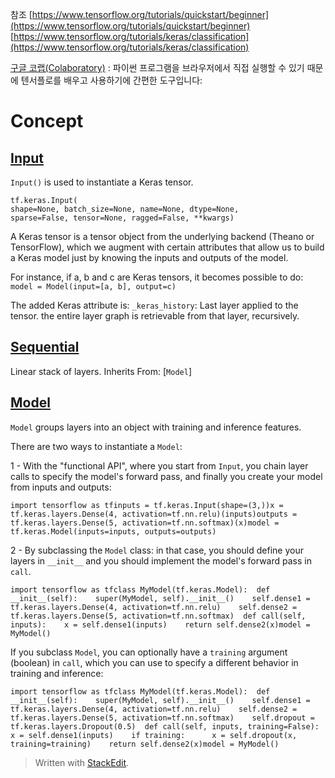 
참조 
[https://www.tensorflow.org/tutorials/quickstart/beginner](https://www.tensorflow.org/tutorials/quickstart/beginner)
[https://www.tensorflow.org/tutorials/keras/classification](https://www.tensorflow.org/tutorials/keras/classification)

[구글 코랩(Colaboratory)](https://colab.research.google.com/notebooks/welcome.ipynb)
: 파이썬 프로그램을 브라우저에서 직접 실행할 수 있기 때문에 텐서플로를 배우고 사용하기에 간편한 도구입니다:

# Concept

## [Input](https://www.tensorflow.org/api_docs/python/tf/keras/Input)

`Input()` is used to instantiate a Keras tensor.

```
tf.keras.Input(
shape=None, batch_size=None, name=None, dtype=None,
sparse=False, tensor=None, ragged=False, **kwargs)
```

A Keras tensor is a tensor object from the underlying backend (Theano or TensorFlow), which we augment with certain attributes that allow us to build a Keras model just by knowing the inputs and outputs of the model.

For instance, if a, b and c are Keras tensors, it becomes possible to do:  `model = Model(input=[a, b], output=c)`

The added Keras attribute is:  `_keras_history`: Last layer applied to the tensor. the entire layer graph is retrievable from that layer, recursively.

## [Sequential](https://www.tensorflow.org/api_docs/python/tf/keras/Sequential)

Linear stack of layers. Inherits From:  [`Model`]

## [Model](https://www.tensorflow.org/api_docs/python/tf/keras/Model)

`Model`  groups layers into an object with training and inference features.

There are two ways to instantiate a  `Model`:

1 - With the "functional API", where you start from  `Input`, you chain layer calls to specify the model's forward pass, and finally you create your model from inputs and outputs:

```
import tensorflow as tfinputs = tf.keras.Input(shape=(3,))x = tf.keras.layers.Dense(4, activation=tf.nn.relu)(inputs)outputs = tf.keras.layers.Dense(5, activation=tf.nn.softmax)(x)model = tf.keras.Model(inputs=inputs, outputs=outputs)
```

2 - By subclassing the  `Model`  class: in that case, you should define your layers in  `__init__`  and you should implement the model's forward pass in  `call`.

```
import tensorflow as tfclass MyModel(tf.keras.Model):  def __init__(self):    super(MyModel, self).__init__()    self.dense1 = tf.keras.layers.Dense(4, activation=tf.nn.relu)    self.dense2 = tf.keras.layers.Dense(5, activation=tf.nn.softmax)  def call(self, inputs):    x = self.dense1(inputs)    return self.dense2(x)model = MyModel()
```

If you subclass  `Model`, you can optionally have a  `training`  argument (boolean) in  `call`, which you can use to specify a different behavior in training and inference:

```
import tensorflow as tfclass MyModel(tf.keras.Model):  def __init__(self):    super(MyModel, self).__init__()    self.dense1 = tf.keras.layers.Dense(4, activation=tf.nn.relu)    self.dense2 = tf.keras.layers.Dense(5, activation=tf.nn.softmax)    self.dropout = tf.keras.layers.Dropout(0.5)  def call(self, inputs, training=False):    x = self.dense1(inputs)    if training:      x = self.dropout(x, training=training)    return self.dense2(x)model = MyModel()
```








> Written with [StackEdit](https://stackedit.io/).
<!--stackedit_data:
eyJoaXN0b3J5IjpbNTI0NjgzNjc3LDEwMzk1ODk5ODUsLTEzOD
Q3OTgzMjJdfQ==
-->